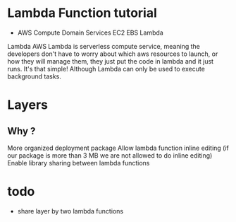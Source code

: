 # Lambda Function tutorial

- AWS Compute Domain Services
EC2
EBS
Lambda

Lambda
AWS Lambda is serverless compute service, meaning the developers don't have to worry about which aws resources to launch, or how they will manage them, they just put the code in lambda and it just runs. It's that simple! Although Lambda can only be used to execute background tasks.



# Layers
## Why ?
More organized deployment package
Allow lambda function inline editing (if our package is more than 3 MB we are not allowed to do inline editing)
Enable library sharing between lambda functions

# todo 
+ share layer by two lambda functions


